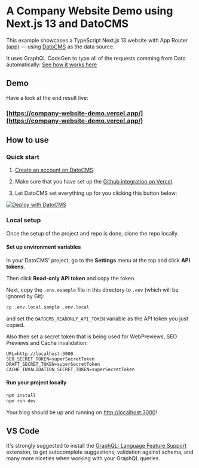 # A Company Website Demo using Next.js 13 and DatoCMS

This example showcases a TypeScript Next.js 13 website with App Router (app) — using [DatoCMS](https://www.datocms.com/) as the data source.

It uses GraphQL CodeGen to type all of the requests comming from Dato automatically: [See how it works here](https://www.datocms.com/blog/how-to-generate-typescript-types-from-graphql)

## Demo

Have a look at the end result live:

### [https://company-website-demo.vercel.app/](https://company-website-demo.vercel.app/)

## How to use

### Quick start

1. [Create an account on DatoCMS](https://datocms.com).

2. Make sure that you have set up the [Github integration on Vercel](https://vercel.com/docs/git/vercel-for-github).

3. Let DatoCMS set everything up for you clicking this button below:

[![Deploy with DatoCMS](https://dashboard.datocms.com/deploy/button.svg)](https://dashboard.datocms.com/deploy?repo=marcelofinamorvieira%2Fsaas-starter%3Amain)

### Local setup

Once the setup of the project and repo is done, clone the repo locally.

#### Set up environment variables

In your DatoCMS' project, go to the **Settings** menu at the top and click **API tokens**.

Then click **Read-only API token** and copy the token.

Next, copy the `.env.example` file in this directory to `.env` (which will be ignored by Git):

```bash
cp .env.local.sample .env.local
```

and set the `DATOCMS_READONLY_API_TOKEN` variable as the API token you just copied.

Also then set a secret token that is being used for WebPreviews, SEO Previews and Cache invalidation:

```
URL=http://localhost:3000
SEO_SECRET_TOKEN=superSecretToken
DRAFT_SECRET_TOKEN=superSecretToken
CACHE_INVALIDATION_SECRET_TOKEN=superSecretToken
```

#### Run your project locally

```bash
npm install
npm run dev
```

Your blog should be up and running on [http://localhost:3000](http://localhost:3000)!

## VS Code

It's strongly suggested to install the [GraphQL: Language Feature Support](https://marketplace.visualstudio.com/items?itemName=GraphQL.vscode-graphql) extension, to get autocomplete suggestions, validation against schema, and many more niceties when working with your GraphQL queries.
